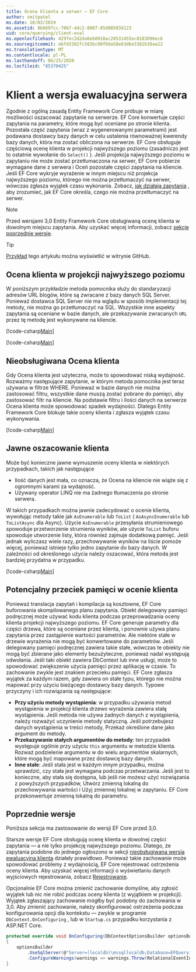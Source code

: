 ```yaml
---
title: Ocena klienta a serwer — EF Core
author: smitpatel
ms.date: 10/03/2019
ms.assetid: 8b6697cc-7067-4dc2-8007-85d80503d123
uid: core/querying/client-eval
ms.openlocfilehash: 429fec2d2da6eb8910ac20531455ec8183096ec6
ms.sourcegitcommit: ebfd3382fc583bc90f0da58e63d6e3382b30aa22
ms.translationtype: MT
ms.contentlocale: pl-PL
ms.lasthandoff: 06/25/2020
ms.locfileid: "85370425"
---
```

# <a name="client-vs-server-evaluation"></a>Klient a wersja ewaluacyjna serwera

Zgodnie z ogólną zasadą Entity Framework Core próbuje w miarę możliwości oszacować zapytanie na serwerze. EF Core konwertuje części zapytania na parametry, które mogą być oceniane po stronie klienta. Pozostała część zapytania (wraz z wygenerowanymi parametrami) jest podawana dostawcy bazy danych w celu ustalenia równoważnej kwerendy bazy danych, która ma zostać obliczona na serwerze. EF Core obsługuje częściową ocenę klienta w projekcji najwyższego poziomu (zasadniczo jest to ostatnie wywołanie do `Select()` ). Jeśli projekcja najwyższego poziomu w zapytaniu nie może zostać przetłumaczona na serwer, EF Core pobierze wymagane dane z serwera i Oceń pozostałe części zapytania na kliencie. Jeśli EF Core wykryje wyrażenie w innym miejscu niż projekcja najwyższego poziomu, którego nie można przetłumaczyć na serwer, wówczas zgłasza wyjątek czasu wykonania. Zobacz, [jak działają zapytania](xref:core/querying/how-query-works) , aby zrozumieć, jak EF Core określa, czego nie można przetłumaczyć na serwer.

> [!NOTE]
> Przed wersjami 3,0 Entity Framework Core obsługiwaną ocenę klienta w dowolnym miejscu zapytania. Aby uzyskać więcej informacji, zobacz [sekcję poprzednie wersje](#previous-versions).

> [!TIP]
> [Przykład](https://github.com/dotnet/EntityFramework.Docs/tree/master/samples/core/Querying) tego artykułu można wyświetlić w witrynie GitHub.

## <a name="client-evaluation-in-the-top-level-projection"></a>Ocena klienta w projekcji najwyższego poziomu

W poniższym przykładzie metoda pomocnika służy do standaryzacji adresów URL blogów, które są zwracane z bazy danych SQL Server. Ponieważ dostawca SQL Server nie ma wglądu w sposób implementacji tej metody, nie można go przetłumaczyć na SQL. Wszystkie inne aspekty zapytania są oceniane w bazie danych, ale przekazywanie zwracanych `URL` przez tę metodę jest wykonywane na kliencie.

[!code-csharp[Main](../../../samples/core/Querying/ClientEval/Sample.cs#ClientProjection)]

[!code-csharp[Main](../../../samples/core/Querying/ClientEval/Sample.cs#ClientMethod)]

## <a name="unsupported-client-evaluation"></a>Nieobsługiwana Ocena klienta

Gdy Ocena klienta jest użyteczna, może to spowodować niską wydajność. Rozważmy następujące zapytanie, w którym metoda pomocnika jest teraz używana w filtrze WHERE. Ponieważ w bazie danych nie można zastosować filtru, wszystkie dane muszą zostać pobrane do pamięci, aby zastosować filtr na kliencie. Na podstawie filtru i ilości danych na serwerze Ocena klienta może spowodować spadek wydajności. Dlatego Entity Framework Core blokuje takie oceny klienta i zgłasza wyjątek czasu wykonywania.

[!code-csharp[Main](../../../samples/core/Querying/ClientEval/Sample.cs#ClientWhere)]

## <a name="explicit-client-evaluation"></a>Jawne oszacowanie klienta

Może być konieczne jawne wymuszenie oceny klienta w niektórych przypadkach, takich jak następujące

- Ilość danych jest mała, co oznacza, że Ocena na kliencie nie wiąże się z ogromnymi karami za wydajność.
- Używany operator LINQ nie ma żadnego tłumaczenia po stronie serwera.

W takich przypadkach można jawnie zadecydować o ocenie klienta, wywołując metody takie jak `AsEnumerable` lub `ToList` ( `AsAsyncEnumerable` lub `ToListAsync` dla Async). Użycie `AsEnumerable` przesyłania strumieniowego spowoduje przetworzenie strumienia wyników, ale użycie `ToList` buforu spowoduje utworzenie listy, która również zajmuje dodatkową pamięć. Jeśli jednak wyliczasz wiele razy, przechowywanie wyników na liście pomoże więcej, ponieważ istnieje tylko jedno zapytanie do bazy danych. W zależności od określonego użycia należy oszacować, która metoda jest bardziej przydatna w przypadku.

[!code-csharp[Main](../../../samples/core/Querying/ClientEval/Sample.cs#ExplicitClientEval)]

## <a name="potential-memory-leak-in-client-evaluation"></a>Potencjalny przeciek pamięci w ocenie klienta

Ponieważ translacja zapytań i kompilacja są kosztowne, EF Core buforowania skompilowanego planu zapytania. Obiekt delegowany pamięci podręcznej może używać kodu klienta podczas przeprowadzania oceny klienta projekcji najwyższego poziomu. EF Core generuje parametry dla części drzewa, które są oceniane przez klienta, i ponownie używa planu zapytania przez zastąpienie wartości parametrów. Ale niektóre stałe w drzewie wyrażenia nie mogą być konwertowane do parametrów. Jeśli delegowany pamięci podręcznej zawiera takie stałe, wówczas te obiekty nie mogą być zbierane jako elementy bezużyteczne, ponieważ nadal występują odwołania. Jeśli taki obiekt zawiera DbContext lub inne usługi, może to spowodować zwiększenie użycia pamięci przez aplikację w czasie. To zachowanie zwykle jest znakiem przecieku pamięci. EF Core zgłasza wyjątek za każdym razem, gdy zawiera on stałe typu, którego nie można mapować przy użyciu bieżącego dostawcy bazy danych. Typowe przyczyny i ich rozwiązania są następujące:

- **Przy użyciu metody wystąpienia**: w przypadku używania metod wystąpienia w projekcji klienta drzewo wyrażenia zawiera stałą wystąpienia. Jeśli metoda nie używa żadnych danych z wystąpienia, należy rozważyć uczynienie metody statyczną. Jeśli potrzebujesz danych wystąpienia w treści metody, Przekaż określone dane jako argument do metody.
- **Przekazywanie stałych argumentów do metody**: ten przypadek występuje ogólnie przy użyciu `this` argumentu w metodzie klienta. Rozważ podzielenie argumentu w do wielu argumentów skalarnych, które mogą być mapowane przez dostawcę bazy danych.
- **Inne stałe**: Jeśli stała jest w każdym innym przypadku, można sprawdzić, czy stała jest wymagana podczas przetwarzania. Jeśli jest to konieczne, aby stała się dostępna, lub jeśli nie możesz użyć rozwiązania z powyższych przypadków, Utwórz zmienną lokalną do przechowywania wartości i Użyj zmiennej lokalnej w zapytaniu. EF Core przekonwertuje zmienną lokalną do parametru.

## <a name="previous-versions"></a>Poprzednie wersje

Poniższa sekcja ma zastosowanie do wersji EF Core przed 3,0.

Starsze wersje EF Core obsługują ocenę klienta w dowolnej części zapytania — a nie tylko projekcję najwyższego poziomu. Dlatego, że zapytania podobne do jednego ogłoszono w sekcji [nieobsługiwana wersja ewaluacyjna klienta](#unsupported-client-evaluation) działały prawidłowo. Ponieważ takie zachowanie może spowodować problemy z wydajnością, EF Core rejestrować ostrzeżenia oceny klienta. Aby uzyskać więcej informacji o wyświetlaniu danych wyjściowych rejestrowania, zobacz [Rejestrowanie](xref:core/miscellaneous/logging).

Opcjonalnie EF Core można zmienić zachowanie domyślne, aby zgłosić wyjątek lub nic nie robić podczas oceny klienta (z wyjątkiem w projekcji). Wyjątek zgłaszający zachowanie mógłby być podobny do zachowania w 3,0. Aby zmienić zachowanie, należy skonfigurować ostrzeżenia podczas konfigurowania opcji dla kontekstu — zwykle w programie `DbContext.OnConfiguring` , lub w `Startup.cs` przypadku korzystania z ASP.NET Core.

```csharp
protected override void OnConfiguring(DbContextOptionsBuilder optionsBuilder)
{
    optionsBuilder
        .UseSqlServer(@"Server=(localdb)\mssqllocaldb;Database=EFQuerying;Trusted_Connection=True;")
        .ConfigureWarnings(warnings => warnings.Throw(RelationalEventId.QueryClientEvaluationWarning));
}
```
